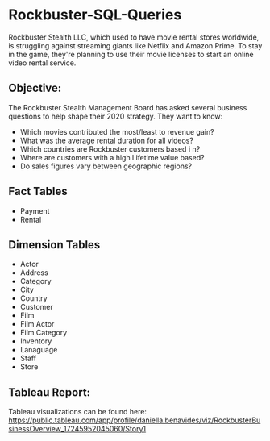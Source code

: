 # Rockbuster-SQL-Queries
Rockbuster Stealth LLC, which used to have movie rental stores worldwide, is struggling against streaming giants like Netflix and Amazon Prime. To stay in the game, they're planning to use their movie licenses to start an online video rental service.

## Objective:
The Rockbuster Stealth Management Board has asked several business questions to help shape their 2020 strategy. They want to know:

 * Which movies contributed the most/least to revenue gain?
 * What was the average rental duration for all videos?
 * Which countries are Rockbuster customers based i n?
 * Where are customers with a high l ifetime value based?
 * Do sales figures vary between geographic regions?

## Fact Tables
 * Payment
 * Rental

## Dimension Tables
 * Actor
 * Address
 * Category
 * City
 * Country
 * Customer
 * Film
 * Film Actor
 * Film Category
 * Inventory
 * Lanaguage
 * Staff
 * Store

## Tableau Report:
Tableau visualizations can be found here: https://public.tableau.com/app/profile/daniella.benavides/viz/RockbusterBusinessOverview_17245952045060/Story1
